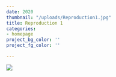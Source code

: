 ```yaml
---
date: 2020
thumbnail: "/uploads/Reproduction1.jpg"
title: Reproduction 1
categories:
- homepage
project_bg_color: ''
project_fg_color: ''

---
```

![](https://scontent-amt2-1.xx.fbcdn.net/v/t1.15752-9/64520309_446043179309105_7533273638187827200_n.jpg?_nc_cat=100&_nc_oc=AQlrrnFr_OGFjUT-p7kg0RUZO3b32-zbpVZOcEmS9pd9hMgdY_q-10TW_oe3sdaCMbQ&_nc_ht=scontent-amt2-1.xx&oh=8881a00e3710df60dfde7d5da89f6eb2&oe=5DC5F3C2)